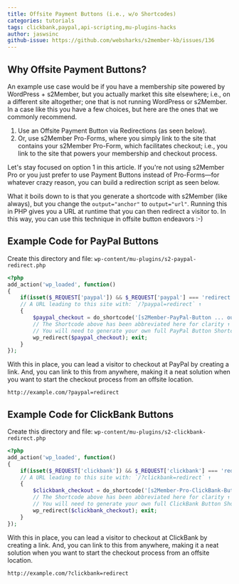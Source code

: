 ```yaml
---
title: Offsite Payment Buttons (i.e., w/o Shortcodes)
categories: tutorials
tags: clickbank,paypal,api-scripting,mu-plugins-hacks
author: jaswsinc
github-issue: https://github.com/websharks/s2member-kb/issues/136
---
```


## Why Offsite Payment Buttons?

An example use case would be if you have a membership site powered by WordPress + s2Member, but you actually market this site elsewhere; i.e., on a different site altogether; one that is not running WordPress or s2Member. In a case like this you have a few choices, but here are the ones that we commonly recommend.

1. Use an Offsite Payment Button via Redirections (as seen below).
2. Or, use s2Member Pro-Forms, where you simply link to the site that contains your s2Member Pro-Form, which facilitates checkout; i.e., you link to the site that powers your membership and checkout process.

Let's stay focused on option 1 in this article. If you're not using s2Member Pro or you just prefer to use Payment Buttons instead of Pro-Forms—for whatever crazy reason, you can build a redirection script as seen below.

What it boils down to is that you generate a shortcode with s2Member (like always), but you change the `output="anchor"` to `output="url"`. Running this in PHP gives you a URL at runtime that you can then redirect a visitor to. In this way, you can use this technique in offsite button endeavors :-)

## Example Code for PayPal Buttons

Create this directory and file:
`wp-content/mu-plugins/s2-paypal-redirect.php`

```php
<?php
add_action('wp_loaded', function()
{
	if(isset($_REQUEST['paypal']) && $_REQUEST['paypal'] === 'redirect')
	// A URL leading to this site with: `/?paypal=redirect` ↑
	{
		$paypal_checkout = do_shortcode('[s2Member-PayPal-Button ... output="url" /]');
		// The Shortcode above has been abbreviated here for clarity ↑
		// You will need to generate your own full PayPal Button Shortcode and set output="url" as seen above.
		wp_redirect($paypal_checkout); exit;
	}
});
```

With this in place, you can lead a visitor to checkout at PayPal by creating a link. And, you can link to this from anywhere, making it a neat solution when you want to start the checkout process from an offsite location.

```text
http://example.com/?paypal=redirect
```

## Example Code for ClickBank Buttons

Create this directory and file:
`wp-content/mu-plugins/s2-clickbank-redirect.php`

```php
<?php
add_action('wp_loaded', function()
{
	if(isset($_REQUEST['clickbank']) && $_REQUEST['clickbank'] === 'redirect')
	// A URL leading to this site with: `/?clickbank=redirect` ↑
	{
		$clickbank_checkout = do_shortcode('[s2Member-Pro-ClickBank-Button ... output="url" /]');
		// The Shortcode above has been abbreviated here for clarity ↑
		// You will need to generate your own full ClickBank Button Shortcode and set output="url" as seen above.
		wp_redirect($clickbank_checkout); exit;
	}
});
```

With this in place, you can lead a visitor to checkout at ClickBank by creating a link. And, you can link to this from anywhere, making it a neat solution when you want to start the checkout process from an offsite location.

```text
http://example.com/?clickbank=redirect
```